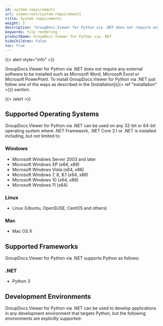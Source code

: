 ```yaml
---
id: system-requirements
url: viewer/net/system-requirements
title: System requirements
weight: 3
description: "GroupDocs.Viewer for Python via .NET does not require any external software to be installed such as Microsoft Word, Microsoft Excel or Microsoft PowerPoint for file rendering."
keywords: file rendering
productName: GroupDocs.Viewer for Python via .NET
hideChildren: False
toc: True
---
```

{{< alert style="info" >}}

GroupDocs.Viewer for Python via .NET does not require any external software to be installed such as Microsoft Word, Microsoft Excel or Microsoft PowerPoint. To install GroupDocs.Viewer for Python via .NET just follow one of the ways as described in the [Installation]({{< ref "installation" >}}) section.

{{< /alert >}}

## Supported Operating Systems

GroupDocs.Viewer for Python via .NET can be used on any 32-bit or 64-bit operating system where .NET Framework, .NET Core 3.1 or .NET is installed including, but not limited to:

### Windows

* Microsoft Windows Server 2003 and later
* Microsoft Windows XP (x64, x86)
* Microsoft Windows Vista (x64, x86)
* Microsoft Windows 7, 8, 8.1 (x64, x86)
* Microsoft Windows 10 (x64, x86)
* Microsoft Windows 11 (x64)

### Linux

* Linux (Ubuntu, OpenSUSE, CentOS and others)

### Mac

* Mac OS X

## Supported Frameworks

GroupDocs.Viewer for Python via .NET supports Python as follows:

### .NET
<!-- TODO Python versions -->
* Python 3


## Development Environments

GroupDocs.Viewer for Python via .NET can be used to develop applications in any development environment that targets Python, but the following environments are explicitly supported:
<!-- TODO Python Development Environments -->

